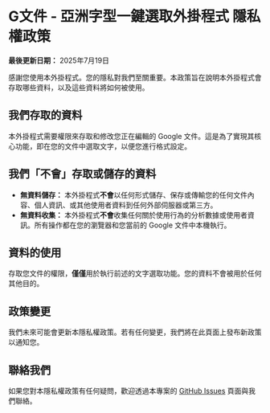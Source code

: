 # G文件 - 亞洲字型一鍵選取外掛程式 隱私權政策

**最後更新日期：** 2025年7月19日

感謝您使用本外掛程式。您的隱私對我們至關重要。本政策旨在說明本外掛程式會存取哪些資料，以及這些資料將如何被使用。

## 我們存取的資料

本外掛程式需要權限來存取和修改您正在編輯的 Google 文件。這是為了實現其核心功能，即在您的文件中選取文字，以便您進行格式設定。

## 我們「不會」存取或儲存的資料

* **無資料儲存：** 本外掛程式**不會**以任何形式儲存、保存或傳輸您的任何文件內容、個人資訊、或其他使用者資料到任何外部伺服器或第三方。
* **無資料收集：** 本外掛程式**不會**收集任何關於使用行為的分析數據或使用者資訊。所有操作都在您的瀏覽器和您當前的 Google 文件中本機執行。

## 資料的使用

存取您文件的權限，**僅僅**用於執行前述的文字選取功能。您的資料不會被用於任何其他目的。

## 政策變更

我們未來可能會更新本隱私權政策。若有任何變更，我們將在此頁面上發布新政策以通知您。

## 聯絡我們

如果您對本隱私權政策有任何疑問，歡迎透過本專案的 [GitHub Issues](https://github.com/rayyue300/GoogleDocs-AsianCharactersSelector/issues) 頁面與我們聯絡。
